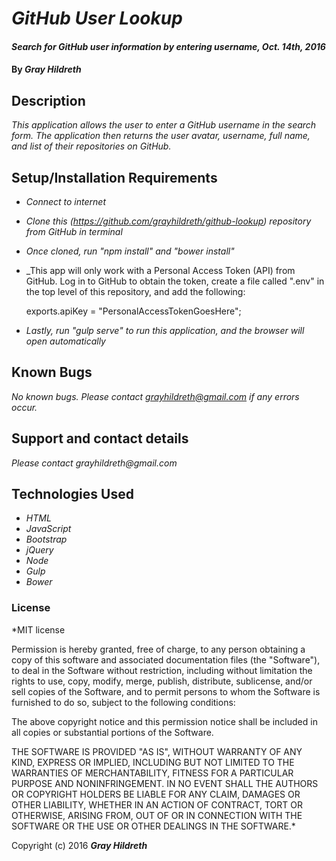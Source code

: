 # _GitHub User Lookup_

#### _Search for GitHub user information by entering username, Oct. 14th, 2016_

#### By _**Gray Hildreth**_

## Description

_This application allows the user to enter a GitHub username in the search form.  The application then returns the user avatar, username, full name, and list of their repositories on GitHub._

## Setup/Installation Requirements

* _Connect to internet_
* _Clone this (https://github.com/grayhildreth/github-lookup) repository from GitHub in terminal_
* _Once cloned, run "npm install" and "bower install"_
* _This app will only work with a Personal Access Token (API) from GitHub.  Log in to GitHub to obtain the token, create a file called ".env" in the top level of this repository, and add the following:

  exports.apiKey = "PersonalAccessTokenGoesHere";

* _Lastly, run "gulp serve" to run this application, and the browser will open automatically_


## Known Bugs

_No known bugs.  Please contact grayhildreth@gmail.com if any errors occur._

## Support and contact details

_Please contact grayhildreth@gmail.com_

## Technologies Used

* _HTML_
* _JavaScript_
* _Bootstrap_
* _jQuery_
* _Node_
* _Gulp_
* _Bower_

### License

*MIT license

Permission is hereby granted, free of charge, to any person obtaining a copy of this software and associated documentation files (the "Software"), to deal in the Software without restriction, including without limitation the rights to use, copy, modify, merge, publish, distribute, sublicense, and/or sell copies of the Software, and to permit persons to whom the Software is furnished to do so, subject to the following conditions:

The above copyright notice and this permission notice shall be included in all copies or substantial portions of the Software.

THE SOFTWARE IS PROVIDED "AS IS", WITHOUT WARRANTY OF ANY KIND, EXPRESS OR IMPLIED, INCLUDING BUT NOT LIMITED TO THE WARRANTIES OF MERCHANTABILITY, FITNESS FOR A PARTICULAR PURPOSE AND NONINFRINGEMENT. IN NO EVENT SHALL THE AUTHORS OR COPYRIGHT HOLDERS BE LIABLE FOR ANY CLAIM, DAMAGES OR OTHER LIABILITY, WHETHER IN AN ACTION OF CONTRACT, TORT OR OTHERWISE, ARISING FROM, OUT OF OR IN CONNECTION WITH THE SOFTWARE OR THE USE OR OTHER DEALINGS IN THE SOFTWARE.*

Copyright (c) 2016 **_Gray Hildreth_**
